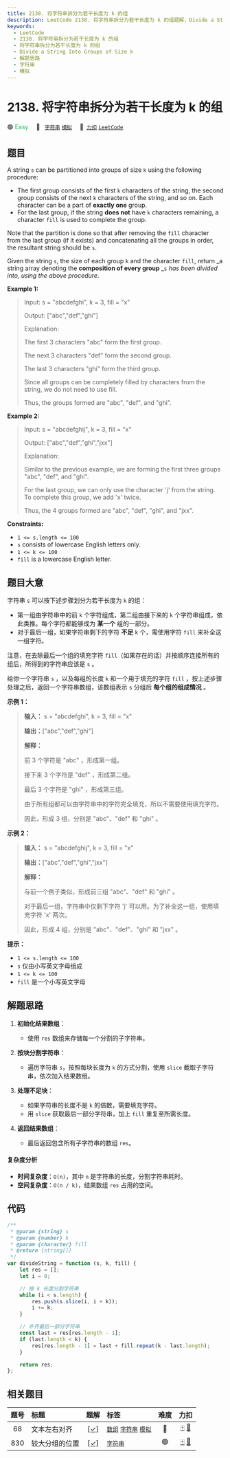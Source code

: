 ```yaml
---
title: 2138. 将字符串拆分为若干长度为 k 的组
description: LeetCode 2138. 将字符串拆分为若干长度为 k 的组题解，Divide a String Into Groups of Size k，包含解题思路、复杂度分析以及完整的 JavaScript 代码实现。
keywords:
  - LeetCode
  - 2138. 将字符串拆分为若干长度为 k 的组
  - 将字符串拆分为若干长度为 k 的组
  - Divide a String Into Groups of Size k
  - 解题思路
  - 字符串
  - 模拟
---
```


# 2138. 将字符串拆分为若干长度为 k 的组

🟢 <font color=#15bd66>Easy</font>&emsp; 🔖&ensp; [`字符串`](/tag/string.md) [`模拟`](/tag/simulation.md)&emsp; 🔗&ensp;[`力扣`](https://leetcode.cn/problems/divide-a-string-into-groups-of-size-k) [`LeetCode`](https://leetcode.com/problems/divide-a-string-into-groups-of-size-k)

## 题目

A string `s` can be partitioned into groups of size `k` using the following
procedure:

- The first group consists of the first `k` characters of the string, the second group consists of the next `k` characters of the string, and so on. Each character can be a part of **exactly one** group.
- For the last group, if the string **does not** have `k` characters remaining, a character `fill` is used to complete the group.

Note that the partition is done so that after removing the `fill` character
from the last group (if it exists) and concatenating all the groups in order,
the resultant string should be `s`.

Given the string `s`, the size of each group `k` and the character `fill`,
return _a string array denoting the **composition of every group** _`s` _has
been divided into, using the above procedure_.

**Example 1:**

> Input: s = "abcdefghi", k = 3, fill = "x"
>
> Output: ["abc","def","ghi"]
>
> Explanation:
>
> The first 3 characters "abc" form the first group.
>
> The next 3 characters "def" form the second group.
>
> The last 3 characters "ghi" form the third group.
>
> Since all groups can be completely filled by characters from the string, we do not need to use fill.
>
> Thus, the groups formed are "abc", "def", and "ghi".

**Example 2:**

> Input: s = "abcdefghij", k = 3, fill = "x"
>
> Output: ["abc","def","ghi","jxx"]
>
> Explanation:
>
> Similar to the previous example, we are forming the first three groups "abc", "def", and "ghi".
>
> For the last group, we can only use the character 'j' from the string. To complete this group, we add 'x' twice.
>
> Thus, the 4 groups formed are "abc", "def", "ghi", and "jxx".

**Constraints:**

- `1 <= s.length <= 100`
- `s` consists of lowercase English letters only.
- `1 <= k <= 100`
- `fill` is a lowercase English letter.

## 题目大意

字符串 `s` 可以按下述步骤划分为若干长度为 `k` 的组：

- 第一组由字符串中的前 `k` 个字符组成，第二组由接下来的 `k` 个字符串组成，依此类推。每个字符都能够成为 **某一个** 组的一部分。
- 对于最后一组，如果字符串剩下的字符 **不足** `k` 个，需使用字符 `fill` 来补全这一组字符。

注意，在去除最后一个组的填充字符 `fill`（如果存在的话）并按顺序连接所有的组后，所得到的字符串应该是 `s` 。

给你一个字符串 `s` ，以及每组的长度 `k` 和一个用于填充的字符 `fill` ，按上述步骤处理之后，返回一个字符串数组，该数组表示 `s` 分组后
**每个组的组成情况** 。

**示例 1：**

> **输入：** s = "abcdefghi", k = 3, fill = "x"
>
> **输出：**["abc","def","ghi"]
>
> **解释：**
>
> 前 3 个字符是 "abc" ，形成第一组。
>
> 接下来 3 个字符是 "def" ，形成第二组。
>
> 最后 3 个字符是 "ghi" ，形成第三组。
>
> 由于所有组都可以由字符串中的字符完全填充，所以不需要使用填充字符。
>
> 因此，形成 3 组，分别是 "abc"、"def" 和 "ghi" 。

**示例 2：**

> **输入：** s = "abcdefghij", k = 3, fill = "x"
>
> **输出：**["abc","def","ghi","jxx"]
>
> **解释：**
>
> 与前一个例子类似，形成前三组 "abc"、"def" 和 "ghi" 。
>
> 对于最后一组，字符串中仅剩下字符 'j' 可以用。为了补全这一组，使用填充字符 'x' 两次。
>
> 因此，形成 4 组，分别是 "abc"、"def"、"ghi" 和 "jxx" 。

**提示：**

- `1 <= s.length <= 100`
- `s` 仅由小写英文字母组成
- `1 <= k <= 100`
- `fill` 是一个小写英文字母

## 解题思路

1. **初始化结果数组**：

   - 使用 `res` 数组来存储每一个分割的子字符串。

2. **按块分割字符串**：

   - 遍历字符串 `s`，按照每块长度为 `k` 的方式分割，使用 `slice` 截取子字符串，依次加入结果数组。

3. **处理不足块**：

   - 如果字符串的长度不是 `k` 的倍数，需要填充字符。
   - 用 `slice` 获取最后一部分字符串，加上 `fill` 重复至所需长度。

4. **返回结果数组**：
   - 最后返回包含所有子字符串的数组 `res`。

#### 复杂度分析

- **时间复杂度**：`O(n)`，其中 `n` 是字符串的长度，分割字符串耗时。
- **空间复杂度**：`O(n / k)`，结果数组 `res` 占用的空间。

## 代码

```javascript
/**
 * @param {string} s
 * @param {number} k
 * @param {character} fill
 * @return {string[]}
 */
var divideString = function (s, k, fill) {
	let res = [];
	let i = 0;

	// 按 k 长度分割字符串
	while (i < s.length) {
		res.push(s.slice(i, i + k));
		i += k;
	}

	// 补齐最后一部分字符串
	const last = res[res.length - 1];
	if (last.length < k) {
		res[res.length - 1] = last + fill.repeat(k - last.length);
	}

	return res;
};
```

## 相关题目

<!-- prettier-ignore -->
| 题号 | 标题 | 题解 | 标签 | 难度 | 力扣 |
| :------: | :------ | :------: | :------ | :------: | :------: |
| 68 | 文本左右对齐 | [[✓]](/problem/0068.md) |  [`数组`](/tag/array.md) [`字符串`](/tag/string.md) [`模拟`](/tag/simulation.md) | 🔴 | [🀄️](https://leetcode.cn/problems/text-justification) [🔗](https://leetcode.com/problems/text-justification) |
| 830 | 较大分组的位置 | [[✓]](/problem/0830.md) |  [`字符串`](/tag/string.md) | 🟢 | [🀄️](https://leetcode.cn/problems/positions-of-large-groups) [🔗](https://leetcode.com/problems/positions-of-large-groups) |